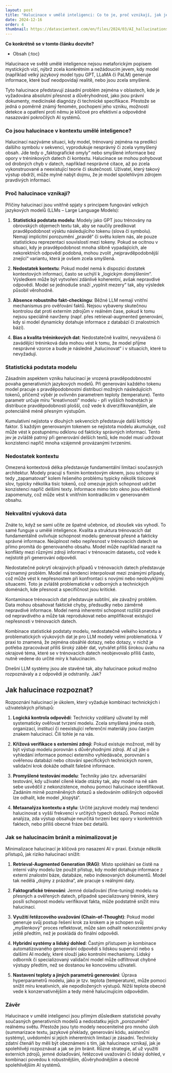 ```yaml
---
layout: post
title: "Halucinace v umělé inteligenci: Co to je, proč vznikají, jak je rozpoznat a minimalizovat"
date: 2024-12-16
order: 4
thumbnail: https://datascientest.com/en/files/2024/03/AI_hallucinations-1024x585-1.jpg
---
```

__Co konkrétně se v tomto článku dozvíte?__ 
* Obsah
{:toc}

Halucinace ve světě umělé inteligence nejsou metaforickým popisem mystických vizí, nýbrž zcela konkrétním a nežádoucím jevem, kdy model (například velký jazykový model typu GPT, LLaMA či PaLM) generuje informace, které buď neodpovídají realitě, nebo jsou zcela smyšlené. 

Tyto halucinace představují zásadní problém zejména v oblastech, kde je vyžadována absolutní přesnost a důvěryhodnost, jako jsou právní dokumenty, medicínské diagnózy či technické specifikace. Přestože se jedná o poměrně známý fenomén, pochopení jeho vzniku, možností detekce a opatření proti němu je klíčové pro efektivní a odpovědné nasazování pokročilých AI systémů.

### Co jsou halucinace v kontextu umělé inteligence?

Halucinací nazýváme situaci, kdy model, trénovaný zejména na predikci dalšího symbolu v sekvenci, vyprodukuje nesprávný či zcela vymyšlený obsah. Jde tedy o „faktografické omyly“ nebo smyšlené informace bez opory v tréninkových datech či kontextu. Halucinace se mohou pohybovat od drobných chyb v datech, například nesprávné citace, až po zcela vykonstruované a neexistující teorie či skutečnosti. Uživatel, který takový výstup obdrží, může mylně nabýt dojmu, že je model spolehlivým zdrojem pravdivých informací.

### Proč halucinace vznikají?

Příčiny halucinací jsou vnitřně spjaty s principem fungování velkých jazykových modelů (LLMs – Large Language Models):

1. **Statistická podstata modelu**: Modely jako GPT jsou trénovány na obrovských objemech textu tak, aby se naučily predikovat pravděpodobnost výsktu následujícího tokenu (slova či symbolu). Nemají implicitní porozumění „pravdě“ či světu kolem nás, ale pouze statistickou reprezentaci souvislostí mezi tokeny. Pokud se ocitnou v situaci, kdy je pravděpodobnost mnoha slibně vypadajících, ale nekorektních odpovědí podobná, mohou zvolit „nejpravděpodobnější znející“ variantu, která je ovšem zcela smyšlená.

2. **Nedostatek kontextu**: Pokud model nemá k dispozici dostatek kontextových informací, často se uchýlí k „logickým domýšlením“. Výsledkem může být vytvoření zdánlivě koherentní, avšak nepravdivé odpovědi. Model se jednoduše snaží „vyplnit mezery“ tak, aby výsledek působil věrohodně.

3. **Absence robustního fakt-checkingu**: Běžné LLM nemají vnitřní mechanismus pro ověřování faktů. Nejsou vybaveny skutečnou kontrolou dat proti externím zdrojům v reálném čase, pokud k tomu nejsou speciálně navrženy (např. přes retrieval-augmented generování, kdy si model dynamicky dotahuje informace z databází či znalostních bází).

4. **Bias a kvalita tréninkových dat**: Nedostatečně kvalitní, nevyvážená či zavádějící tréninková data mohou vést k tomu, že model přijme nesprávné vzorce a bude je následně „halucinovat“ i v situacích, které to nevyžadují.

### Statistická podstata modelu

Zásadním aspektem vzniku halucinací je vrozená pravděpodobnostní povaha generativních jazykových modelů. Při generování každého tokenu model pracuje s pravděpodobnostní distribucí možných následujících tokenů, přičemž výběr je ovlivněn parametrem teploty (temperature). Tento parametr určuje míru "kreativnosti" modelu - při vyšších hodnotách je distribuce pravděpodobností plošší, což vede k diverzifikovanějším, ale potenciálně méně přesným výstupům.

Kumulativní nejistota v dlouhých sekvencích představuje další kritický faktor. S každým generovaným tokenem se nejistota modelu akumuluje, což může vést k postupnému odklonu od fakticky správných informací. Tento jev je zvláště patrný při generování delších textů, kde model musí udržovat konzistenci napříč mnoha vzájemně provázanými tvrzeními.

### Nedostatek kontextu

Omezená kontextová délka představuje fundamentální limitaci současných architektur. Modely pracují s fixním kontextovým oknem, jsou schopny si tedy „zapamatovat“ kolem řešeného problému typicky několik tisícovek slov, typicky několika tisíc tokenů, což omezuje jejich schopnost udržet konzistenci napříč delšími texty. Informace mimo toto okno jsou efektivně zapomenuty, což může vést k vnitřním kontradikcím v generovaném obsahu.

### Nekvalitní výuková data

Znáte to, když se sami učíte ze špatné učebnice, od zkoušek vás vyhodí. To samé funguje u umělé inteligence. Kvalita a struktura trénovacích dat fundamentálně ovlivňuje schopnost modelu generovat přesné a fakticky správné informace. Neúplnost nebo nepřesnost v trénovacích datech se přímo promítá do generovaného obsahu. Model může například narazit na konflikty mezi různými zdroji informací v trénovacím datasetu, což vede k nejistotě při generování odpovědí.

Nedostatečné pokrytí okrajových případů v trénovacích datech představuje významný problém. Model má tendenci interpolovat mezi známými případy, což může vést k nepřesnostem při konfrontaci s novými nebo neobvyklými situacemi. Toto je zvláště problematické v odborných a technických doménách, kde přesnost a specifičnost jsou kritické.

Kontaminace trénovacích dat představuje subtilní, ale závažný problém. Data mohou obsahovat faktické chyby, předsudky nebo záměrně nepravdivé informace. Model nemá inherentní schopnost rozlišit pravdivé od nepravdivého a může tak reprodukovat nebo amplifikovat existující nepřesnosti v trénovacích datech.

Kombinace statistické podstaty modelu, nedostatečně velkého konetxtu a problematických výukových dat je pro LLM modely velmi problematická. V praxi to znamená, že zejména obsáhlé dotazy, nebo dotazy, v nichž je potřeba zpracovávat příliš široký záběr dat, vytvářet příliš širokou úvahu na okrajové téma, které se v trénovacích datech neobjevovalo příliš často, nutně vedene do určité míry k halucinacím. 

Dnešní LLM systémy jsou ale stavěné tak, aby halucinace pokud možno rozpoznávaly a z odpovědi je odstranily. Jak?

## Jak halucinace rozpoznat?

Rozpoznání halucinací je úkolem, který vyžaduje kombinaci technických i uživatelských přístupů:

1. **Logická kontrola odpovědí**: Technicky vzdělaný uživatel by měl systematicky ověřovat tvrzení modelu. Zcela smyšlená jména osob, organizací, institucí či neexistující referenční materiály jsou častým znakem halucinací. Čili tohle je na vás. 

2. **Křížová verifikace s externími zdroji**: Pokud existuje možnost, měl by být výstup modelu porovnán s důvěryhodnými zdroji. Ať už jde o vyhledání informace pomocí externího vyhledávače, porovnání s ověřenou databází nebo citování specifických technických norem, validační krok dokáže odhalit falešné informace.

3. **Promyšlené testování modelu**: Techniky jako tzv. adversariální testování, kdy uživatel cíleně klade otázky tak, aby model na ně sám sebe usvědčil z nekonzistence, mohou pomoci halucinace identifikovat. Zadáním mírně pozměněných dotazů a sledováním odlišných odpovědí lze odhalit, kde model „klopýtá“.

4. **Metaanalýza kontextu a stylu**: Určité jazykové modely mají tendenci halucinovat s vyšší frekvencí v určitých typech dotazů. Pomoci může analýza, zda výstup obsahuje neurčitá tvrzení bez opory v konkrétních faktech, nebo příliš obecné fráze bez detailů.

### Jak se halucinacím bránit a minimalizovat je

Minimalizace halucinací je klíčová pro nasazení AI v praxi. Existuje několik přístupů, jak riziko halucinací snížit:

1. **Retrieval-Augmented Generation (RAG)**: Místo spoléhání se čistě na interní váhy modelu lze použít přístup, kdy model dotahuje informace z externí znalostní báze, databáze, nebo indexovaných dokumentů. Model tak nedělá „dojmy z prázdna“, ale pracuje s reálnými daty.

2. **Faktografické trénování**: Jemné dolaďování (fine-tuning) modelu na přesných a ověřených datech, případně specializovaný trénink, který posílí schopnost modelu verifikovat fakta, může podstatně snížit míru halucinací.

3. **Využití řetězcového uvažování (Chain-of-Thought)**: Pokud model generuje svůj postup řešení krok za krokem a je schopen svůj „myšlenkový“ proces reflektovat, může sám odhalit nekonzistentní prvky ještě předtím, než je poskládá do finální odpovědi.

4. **Hybridní systémy a lidský dohled**: Častým přístupem je kombinace automatizovaného generování odpovědí s lidskou supervizí nebo s dalšími AI modely, které slouží jako kontrolní mechanismy. Lidský odborník či specializovaný validační model může odfiltrovat chybné výstupy předtím, než se dostanou ke koncovému uživateli.

5. **Nastavení teploty a jiných parametrů generování**: Úprava hyperparametrů modelu, jako je tzv. teplota (temperature), může pomoci snížit míru kreativních, ale nepodložených výstupů. Nižší teplota obecně vede k konzervativnějším a tedy méně halucinujícím odpovědím.

### Závěr

Halucinace v umělé inteligenci jsou přímým důsledkem statistické povahy současných generativních modelů a nedostatku jejich „porozumění“ reálnému světu. Přestože jsou tyto modely neocenitelné pro mnoho úloh (summarizace textu, jazykové překlady, generování kódu, asistenční systémy), uvědomění si jejich inherentních limitací je zásadní. Technicky zdatní čtenáři by měli být obeznámeni s tím, jak halucinace vznikají, jak je spolehlivěji rozpoznávat a jak se jim bránit. Různé strategie, ať už využití externích zdrojů, jemné dolaďování, řetězcové uvažování či lidský dohled, v kombinaci povedou k robustnějším, důvěryhodnějším a obecně spolehlivějším AI systémů.

